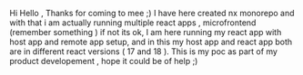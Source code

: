 Hi Hello , 
Thanks for coming to mee ;)
I have here created nx monorepo and with that i am actually running multiple react apps , microfrontend (remember something ) if not its ok, 
I am here running my react app with host app and remote app setup, and in this my host app and react app both are in different react versions ( 17 and 18 ). 
This is my poc as part of my product developement , hope it could be of help ;)




